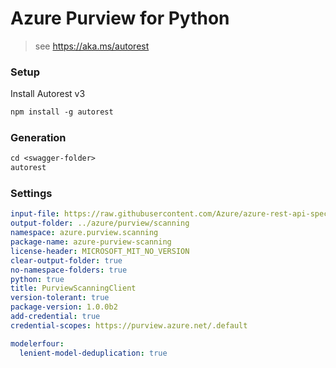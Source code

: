 # Azure Purview for Python

> see https://aka.ms/autorest

### Setup

Install Autorest v3

```ps
npm install -g autorest
```

### Generation

```ps
cd <swagger-folder>
autorest
```

### Settings

```yaml
input-file: https://raw.githubusercontent.com/Azure/azure-rest-api-specs/master/specification/purview/data-plane/Azure.Analytics.Purview.Scanning/preview/2018-12-01-preview/scanningService.json
output-folder: ../azure/purview/scanning
namespace: azure.purview.scanning
package-name: azure-purview-scanning
license-header: MICROSOFT_MIT_NO_VERSION
clear-output-folder: true
no-namespace-folders: true
python: true
title: PurviewScanningClient
version-tolerant: true
package-version: 1.0.0b2
add-credential: true
credential-scopes: https://purview.azure.net/.default
```

``` yaml
modelerfour:
  lenient-model-deduplication: true
```